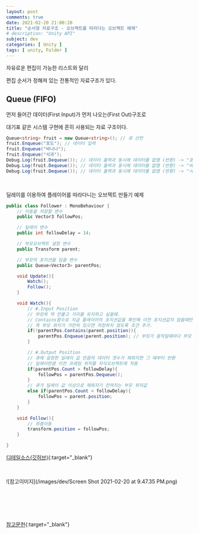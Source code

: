 ```yaml
---
layout: post
comments: true
date: 2021-02-20 21:00:20
title: "순서형 자료구조 - 오브젝트를 따라다는 오브젝트 예제"
# description: "Unity API"
subject: dev
categories: [ Unity ]
tags: [ unity, Folder ]
---
```


자유로운 편집이 가능한 리스트와 달리

편집 순서가 정해져 있는 전통적인 자료구조가 있다.

## Queue (FIFO)

먼저 들어간 데이터(First Input)가 먼저 나오는(First Out)구조로

대기표 같은 시스템 구현에 흔히 사용되는 자료 구조이다.

```c#
Queue<string> fruit = new Queue<string>(); // 큐 선언
fruit.Enqueue("포도"); // 데이터 입력
fruit.Enqueue("바나나");
fruit.Enqueue("사과");
Debug.Log(fruit.Dequeue()); // 데이터 출력과 동시에 데이터를 없앰 (반환) -> "포도"
Debug.Log(fruit.Dequeue()); // 데이터 출력과 동시에 데이터를 없앰 (반환) -> "바나나"
Debug.Log(fruit.Dequeue()); // 데이터 출력과 동시에 데이터를 없앰 (반환) -> "사과"
```
<br>

딜레이를 이용하여 플레이어를 따라다니는 오브젝트 만들기 예제

```c#
public class Follower : MonoBehaviour {
    // 이동을 저장할 변수
    public Vector3 followPos;

    // 딜레이 변수
    public int followDelay = 14;

    // 부모오브젝트 설정 변수
    public Transform parent;

    // 부모의 포지션을 담을 변수
    public Queue<Vector3> parentPos;

    void Update(){
        Watch();
        Follow();
    }

    void Watch(){
        // #.Input Position
        // 부모와 딱 안붙고 거리를 유지하고 싶을때.
        // Contains함수로 지금 플레이어의 포지션값을 확인해 이전 포지션값지 않을때만 값을 저장시킨다
        // 즉 부모 위치가 가만히 있으면 저장하지 않도록 조건 추가.
        if(!parentPos.Contains(parent.position)){
            parentPos.Enqueue(parent.position); // 부모가 움직일때마다 부모 포지션값 저장
        }

        // #.Output Position
        // 큐에 설정한 딜레이 값 만큼의 데이터 갯수가 채워지면 그 때부터 반환
        // 딜레이만큼 이전 프레임 위치를 자식오브젝트에 적용
        if(parentPos.Count > followDelay){
            followPos = parentPos.Dequeue();
        }
        // 큐가 딜레이 값 이상으로 채워지기 전까지는 부모 위치값
        else if(parentPos.Count < followDelay){
            followPos = parent.position;
        }
    }

    void Follow(){
        // 최종이동
        transform.position = followPos;
    }

}
```

[디테일소스(깃허브)](https://github.com/keemeesuu/Shooting-Game-2D/blob/main/Assets/Scripts/Follower.cs){:target="_blank"}

<br>

![참고이미지](/images/dev/Screen Shot 2021-02-20 at 9.47.35 PM.png)

<br>
<br>
<br>
<br>

[참고문헌](https://blog.naver.com/gold_metal/221732155604){:target="_blank"}
